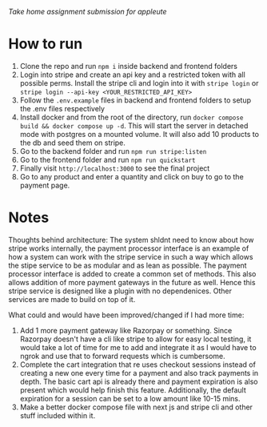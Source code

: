 _Take home assignment submission for appleute_

# How to run

1. Clone the repo and run `npm i` inside backend and frontend folders
1. Login into stripe and create an api key and a restricted token with all
   possible perms. Install the stripe cli and login into it with `stripe login`
   or `stripe login --api-key <YOUR_RESTRICTED_API_KEY>`
1. Follow the `.env.example` files in backend and frontend folders to setup the
   .env files respectively
1. Install docker and from the root of the directory, run
   `docker compose build && docker compose up -d`. This will start the server in
   detached mode with postgres on a mounted volume. It will also add 10 products
   to the db and seed them on stripe.
1. Go to the backend folder and run `npm run stripe:listen`
1. Go to the frontend folder and run `npm run quickstart`
1. Finally visit `http://localhost:3000` to see the final project
1. Go to any product and enter a quantity and click on buy to go to the payment
   page.

# Notes

Thoughts behind architecture: The system shldnt need to know about how stripe
works internally, the payment processor interface is an example of how a system
can work with the stripe service in such a way which allows the stipe service to
be as modular and as lean as possible. The payment processor interface is added
to create a common set of methods. This also allows addition of more payment
gateways in the future as well. Hence this stripe service is designed like a
plugin with no dependenices. Other services are made to build on top of it.

What could and would have been improved/changed if I had more time:

1. Add 1 more payment gateway like Razorpay or something. Since Razorpay doesn't
   have a cli like stripe to allow for easy local testing, it would take a lot
   of time for me to add and integrate it as I would have to ngrok and use that
   to forward requests which is cumbersome.
1. Complete the cart integration that re uses checkout sessions instead of
   creating a new one every time for a payment and also track payments in depth.
   The basic cart api is already there and payment expiration is also present
   which would help finish this feature. Additionally, the default expiration
   for a session can be set to a low amount like 10-15 mins.
1. Make a better docker compose file with next js and stripe cli and other stuff
   included within it.
